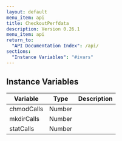 ```yaml
---
layout: default
menu_item: api
title: CheckoutPerfdata
description: Version 0.26.1
menu_item: api
return_to:
  "API Documentation Index": /api/
sections:
  "Instance Variables": "#ivars"
---
```


## <a name="ivars"></a>Instance Variables

| Variable | Type | Description |
| --- | --- | --- |
| <a name="chmodCalls"></a>chmodCalls | Number |  |
| <a name="mkdirCalls"></a>mkdirCalls | Number |  |
| <a name="statCalls"></a>statCalls | Number |  |

